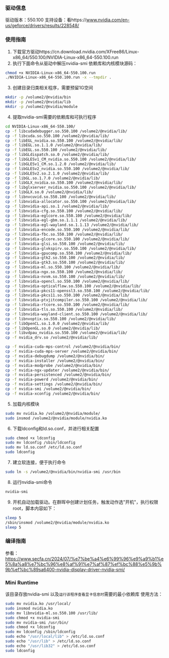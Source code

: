 ### 驱动信息
驱动版本：550.100
支持设备：看https://www.nvidia.com/en-us/geforce/drivers/results/228548/
### 使用指南
1. 下载官方驱动https://cn.download.nvidia.com/XFree86/Linux-x86_64/550.100/NVIDIA-Linux-x86_64-550.100.run
2. 执行下面命令从驱动中解压nvidia-smi 依赖库和内核模块源码：
``` bash
chmod +x NVIDIA-Linux-x86_64-550.100.run
./NVIDIA-Linux-x86_64-550.100.run -x --tmpdir .
```
3. 创建目录归类相关程序，需要预留1G空间
``` bash
mkdir -p /volume2/@nvidia/bin
mkdir -p /volume2/@nvidia/lib
mkdir -p /volume2/@nvidia/module
```
4. 提取nvidia-smi需要的依赖库和可执行程序
``` bash
cd NVIDIA-Linux-x86_64-550.100/
cp -f libcudadebugger.so.550.100 /volume2/@nvidia/lib/
cp -f libcuda.so.550.100 /volume2/@nvidia/lib/
cp -f libEGL_nvidia.so.550.100 /volume2/@nvidia/lib/
cp -f libEGL.so.1.1.0 /volume2/@nvidia/lib/
cp -f libEGL.so.550.100 /volume2/@nvidia/lib/
cp -f libGLdispatch.so.0 /volume2/@nvidia/lib/
cp -f libGLESv1_CM_nvidia.so.550.100 /volume2/@nvidia/lib/
cp -f libGLESv1_CM.so.1.2.0 /volume2/@nvidia/lib/
cp -f libGLESv2_nvidia.so.550.100 /volume2/@nvidia/lib/
cp -f libGLESv2.so.2.1.0 /volume2/@nvidia/lib/
cp -f libGL.so.1.7.0 /volume2/@nvidia/lib/
cp -f libGLX_nvidia.so.550.100 /volume2/@nvidia/lib/
cp -f libglxserver_nvidia.so.550.100 /volume2/@nvidia/lib/
cp -f libGLX.so.0 /volume2/@nvidia/lib/
cp -f libnvcuvid.so.550.100 /volume2/@nvidia/lib/
cp -f libnvidia-allocator.so.550.100 /volume2/@nvidia/lib/
cp -f libnvidia-api.so.1 /volume2/@nvidia/lib/
cp -f libnvidia-cfg.so.550.100 /volume2/@nvidia/lib/
cp -f libnvidia-eglcore.so.550.100 /volume2/@nvidia/lib/
cp -f libnvidia-egl-gbm.so.1.1.1 /volume2/@nvidia/lib/
cp -f libnvidia-egl-wayland.so.1.1.13 /volume2/@nvidia/lib/
cp -f libnvidia-encode.so.550.100 /volume2/@nvidia/lib/
cp -f libnvidia-fbc.so.550.100 /volume2/@nvidia/lib/
cp -f libnvidia-glcore.so.550.100 /volume2/@nvidia/lib/
cp -f libnvidia-glsi.so.550.100 /volume2/@nvidia/lib/
cp -f libnvidia-glvkspirv.so.550.100 /volume2/@nvidia/lib/
cp -f libnvidia-gpucomp.so.550.100 /volume2/@nvidia/lib/
cp -f libnvidia-gtk2.so.550.100 /volume2/@nvidia/lib/
cp -f libnvidia-gtk3.so.550.100 /volume2/@nvidia/lib/
cp -f libnvidia-ml.so.550.100 /volume2/@nvidia/lib/
cp -f libnvidia-ngx.so.550.100 /volume2/@nvidia/lib/
cp -f libnvidia-nvvm.so.550.100 /volume2/@nvidia/lib/
cp -f libnvidia-opencl.so.550.100 /volume2/@nvidia/lib/
cp -f libnvidia-opticalflow.so.550.100 /volume2/@nvidia/lib/
cp -f libnvidia-pkcs11-openssl3.so.550.100 /volume2/@nvidia/lib/
cp -f libnvidia-pkcs11.so.550.100 /volume2/@nvidia/lib/
cp -f libnvidia-ptxjitcompiler.so.550.100 /volume2/@nvidia/lib/
cp -f libnvidia-rtcore.so.550.100 /volume2/@nvidia/lib/
cp -f libnvidia-tls.so.550.100 /volume2/@nvidia/lib/
cp -f libnvidia-wayland-client.so.550.100 /volume2/@nvidia/lib/
cp -f libnvoptix.so.550.100 /volume2/@nvidia/lib/
cp -f libOpenCL.so.1.0.0 /volume2/@nvidia/lib/
cp -f libOpenGL.so.0 /volume2/@nvidia/lib/
cp -f libvdpau_nvidia.so.550.100 /volume2/@nvidia/lib/
cp -f nvidia_drv.so /volume2/@nvidia/lib/

cp -f nvidia-cuda-mps-control /volume2/@nvidia/bin/
cp -f nvidia-cuda-mps-server /volume2/@nvidia/bin/
cp -f nvidia-debugdump /volume2/@nvidia/bin/
cp -f nvidia-installer /volume2/@nvidia/bin/
cp -f nvidia-modprobe /volume2/@nvidia/bin/
cp -f nvidia-ngx-updater /volume2/@nvidia/bin/
cp -f nvidia-persistenced /volume2/@nvidia/bin/
cp -f nvidia-powerd /volume2/@nvidia/bin/
cp -f nvidia-settings /volume2/@nvidia/bin/
cp -f nvidia-smi /volume2/@nvidia/bin/
cp -f nvidia-xconfig /volume2/@nvidia/bin/
```
5. 加载内核模块
``` bash
sudo mv nvidia.ko /volume2/@nvidia/module/
sudo insmod /volume2/@nvidia/module/nvidia.ko
```
6. 下载ldconfig和ld.so.conf，并进行相关配置
``` bash
sudo chmod +x ldconfig
sudo mv ldconfig /sbin/ldconfig
sudo mv ld.so.conf /etc/ld.so.conf
sudo ldconfig
```
7. 建立软连接，便于执行命令
``` bash
sudo ln -s /volume2/@nvidia/bin/nvidia-smi /usr/bin
```
8. 运行nvidia-smi命令
``` bash
nvidia-smi
```
9. 开机自动加载驱动。在群晖中创建计划任务，触发动作选"开机"，执行权限root，脚本内容如下：
``` bash
sleep 5
/sbin/insmod /volume2/@nvidia/module/nvidia.ko
sleep 5
```

### 编译指南
参看：https://www.secfa.cn/2024/07/%e7%be%a4%e6%99%96%e9%a9%b1%e5%8a%a8%e7%bc%96%e8%af%91%e7%af%87%ef%bc%88%e5%9b%9b%ef%bc%89sa6400-nvidia-display-driver-nvidia-smi/

### Mini Runtime
该目录存放nvidia-smi 以及`运行该程序查看显卡信息时`需要的最小依赖库
使用方法：
``` bash
sudo mv nvidia.ko /usr/local/
sudo insmod nvidia.ko
sudo mv libnvidia-ml.so.550.100 /usr/lib/
sudo chmod +x nvidia-smi
sudo mv nvidia-smi /usr/bin/
sudo chmod +x ldconfig
sudo mv ldconfig /sbin/ldconfig
sudo echo "/usr/local/lib" > /etc/ld.so.conf
sudo echo "/usr/lib" > /etc/ld.so.conf
sudo echo "/usr/lib32" > /etc/ld.so.conf
sudo ldconfig
```